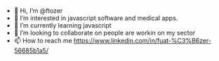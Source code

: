 - 👋 Hi, I’m @ftozer
- 👀 I’m interested in javascript software and medical apps.
- 🌱 I’m currently learning javascript  
- 💞️ I’m looking to collaborate on people are workin on my sector
- 📫 How to reach me https://www.linkedin.com/in/fuat-%C3%B6zer-56685b1a5/

<!---
ftozer/ftozer is a ✨ special ✨ repository because its `README.md` (this file) appears on your GitHub profile.
You can click the Preview link to take a look at your changes.
--->
